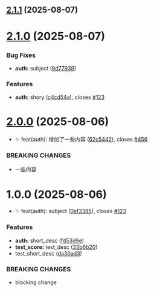 ## [2.1.1](https://github.com/niyuhang12138/test/compare/v2.1.0...v2.1.1) (2025-08-07)

# [2.1.0](https://github.com/niyuhang12138/test/compare/v2.0.0...v2.1.0) (2025-08-07)


### Bug Fixes

* **auth:** subject ([9d77939](https://github.com/niyuhang12138/test/commit/9d7793956d2d2273d3027b0f913ddab2957a977f))


### Features

* **auth:** shory ([c4cd54a](https://github.com/niyuhang12138/test/commit/c4cd54a5c7f2e876c1c35490000d043d4ee18273)), closes [#123](https://github.com/niyuhang12138/test/issues/123)

# [2.0.0](https://github.com/niyuhang12138/test/compare/v1.0.0...v2.0.0) (2025-08-06)


* :sparkles: feat(auth): 增加了一些内容 ([62c5442](https://github.com/niyuhang12138/test/commit/62c54427c465e772f4ba07a752cbddf1113e7869)), closes [#456](https://github.com/niyuhang12138/test/issues/456)


### BREAKING CHANGES

* 一些内容

# 1.0.0 (2025-08-06)


* :sparkles: feat(auth): subject ([0ef3385](https://github.com/niyuhang12138/test/commit/0ef3385942f620b621ef0b546b1ef41a90693c30)), closes [#123](https://github.com/niyuhang12138/test/issues/123)


### Features

* **auth:** short_desc ([fd53d9e](https://github.com/niyuhang12138/test/commit/fd53d9e3989728c270ff33218798bc3a3c3763a0))
* **test_score:** test_desc ([33b6b20](https://github.com/niyuhang12138/test/commit/33b6b20fd7a7b62d4d2763bf1894bd88f890fb74))
* test_short_desc ([da30ad3](https://github.com/niyuhang12138/test/commit/da30ad3da88c8c4c5f39a2cb09bc3f67cd4f2f93))


### BREAKING CHANGES

* blocking change
